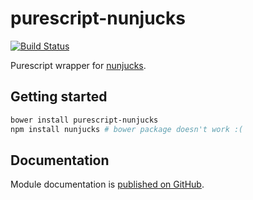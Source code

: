# purescript-nunjucks

[![Build Status](https://app.wercker.com/status/1b6ac6e25221da82e28b80945e379fe9/s/master)](https://app.wercker.com/project/byKey/1b6ac6e25221da82e28b80945e379fe9)

Purescript wrapper for [nunjucks](https://mozilla.github.io/nunjucks/).

## Getting started

```sh
bower install purescript-nunjucks
npm install nunjucks # bower package doesn't work :(
```

## Documentation

Module documentation is [published on GitHub](https://github.com/plippe/purescript-nunjucks/tree/master/docs).
